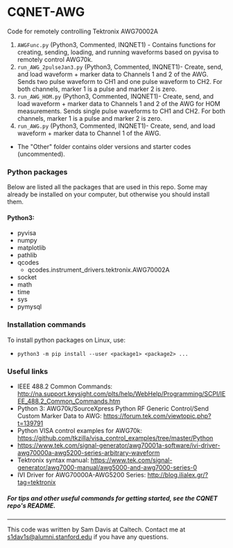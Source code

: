 # CQNET-AWG
Code for remotely controlling Tektronix AWG70002A
1. `AWGFunc.py` (Python3, Commented, INQNET1) - Contains functions for creating, sending, loading, and running waveforms based on pyvisa to remotely control AWG70k.
2. `run_AWG_2pulseJan3.py` (Python3, Commented, INQNET1)- Create, send, and load waveform + marker data to Channels 1
and 2 of the AWG. Sends two pulse waveform to CH1 and one pulse waveform to CH2. For both channels, marker 1 is a pulse and marker 2 is zero.
3. `run_AWG_HOM.py` (Python3, Commented, INQNET1)- Create, send, and load waveform + marker data to Channels 1
and 2 of the AWG for HOM measurements. Sends single pulse waveforms to CH1 and CH2. For both channels, marker 1 is a pulse and marker 2 is zero.
4. `run_AWG.py` (Python3, Commented, INQNET1)- Create, send, and load waveform + marker data to Channel 1 of the AWG.

* The "Other" folder contains older versions and starter codes (uncommented).

### Python packages
Below are listed all the packages that are used in this repo. Some may already be installed on your computer, but otherwise you should install them.
#### Python3:
* pyvisa
* numpy
* matplotlib
* pathlib
* qcodes
  - qcodes.instrument_drivers.tektronix.AWG70002A
* socket
* math
* time
* sys
* pymysql


### Installation commands
To install python packages on Linux, use:
* `python3 -m pip install --user <package1> <package2> ...`


### Useful links
* IEEE 488.2 Common Commands: http://na.support.keysight.com/plts/help/WebHelp/Programming/SCPI/IEEE_488.2_Common_Commands.htm
* Python 3: AWG70k/SourceXpress Python RF Generic Control/Send Custom Marker Data to AWG: https://forum.tek.com/viewtopic.php?t=139791
* Python VISA control examples for AWG70k: https://github.com/tkzilla/visa_control_examples/tree/master/Python
* https://www.tek.com/signal-generator/awg70001a-software/ivi-driver-awg70000a-awg5200-series-arbitrary-waveform
* Tektronix syntax manual: https://www.tek.com/signal-generator/awg7000-manual/awg5000-and-awg7000-series-0
* IVI Driver for AWG70000A-AWG5200 Series: http://blog.ilialex.gr/?tag=tektronix
##### For tips and other useful commands for getting started, see the CQNET repo's README.
---
This code was written by Sam Davis at Caltech. Contact me at s1dav1s@alumni.stanford.edu if you have any questions.
